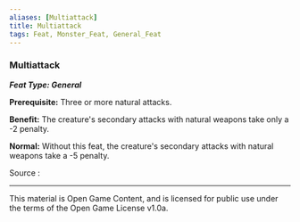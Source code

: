 ```yaml
---
aliases: [Multiattack]
title: Multiattack
tags: Feat, Monster_Feat, General_Feat
---
```

### Multiattack 
***Feat Type: General***

**Prerequisite:** Three or more natural attacks.

**Benefit:** The creature's secondary attacks with natural weapons take
only a -2 penalty.

**Normal:** Without this feat, the creature's secondary attacks with
natural weapons take a -5 penalty.


Source :

---

This material is Open Game Content, and is licensed for public use under
the terms of the Open Game License v1.0a.
